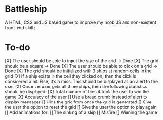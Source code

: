 # Battleship
A HTML, CSS and JS based game to improve my noob JS and non-existent front-end skillz.

# To-do
[X] The user should be able to input the size of the grid -> Done
[X] The grid should be a square -> Done
[X] The user should be able to click on a grid -> Done
[X] The grid should be initialized with 3 ships at random cells in the grid
[X] If a ship exists in the cell they clicked on, then the click is
    considered a hit. Else, it's a miss. This should be displayed as an alert to
    the user
[X] Once the user gets all three ships, then the following statistics should
be displayed:
 [X] Total number of tries it took the user to win the game
 [X] Accuracy of the user
[] Use a bread crumb instead of alert to display messages
[] Hide the grid from once the grid is generated
[] Give the user the option to reset the grid
[] Give the user the option to play again
[] Add animations for:
  [] The sinking of a ship
  [] Misfire
  [] Winning the game
